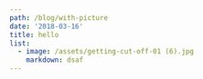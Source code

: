 ```yaml
---
path: /blog/with-picture
date: '2018-03-16'
title: hello
list:
  - image: /assets/getting-cut-off-01 (6).jpg
    markdown: dsaf
---
```


